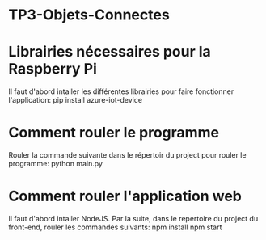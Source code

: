 # TP3-Objets-Connectes
 
# Librairies nécessaires pour la Raspberry Pi
Il faut d'abord intaller les différentes librairies pour faire fonctionner l'application:
pip install azure-iot-device

# Comment rouler le programme
Rouler la commande suivante dans le répertoir du project pour rouler le programme:
python main.py

# Comment rouler l'application web
Il faut d'abord intaller NodeJS.
Par la suite, dans le repertoire du project du front-end, rouler les commandes suivants:
npm install
npm start
